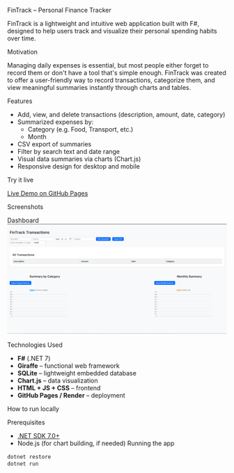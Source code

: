 FinTrack – Personal Finance Tracker

FinTrack is a lightweight and intuitive web application built with F#, designed to help users track and visualize their personal spending habits over time.

Motivation

Managing daily expenses is essential, but most people either forget to record them or don't have a tool that's simple enough. FinTrack was created to offer a user-friendly way to record transactions, categorize them, and view meaningful summaries instantly through charts and tables.

Features

- Add, view, and delete transactions (description, amount, date, category)
- Summarized expenses by:
  - Category (e.g. Food, Transport, etc.)
  - Month
- CSV export of summaries
- Filter by search text and date range
- Visual data summaries via charts (Chart.js)
- Responsive design for desktop and mobile

Try it live

[Live Demo on GitHub Pages](https://github.com/Deryckboiii/fintrack)  

Screenshots

Dashboard
![Dashboard Screenshot](images/dashboard.png)


Technologies Used

- **F#** (.NET 7)
- **Giraffe** – functional web framework
- **SQLite** – lightweight embedded database
- **Chart.js** – data visualization
- **HTML + JS + CSS** – frontend
- **GitHub Pages / Render** – deployment

How to run locally

Prerequisites
- [.NET SDK 7.0+](https://dotnet.microsoft.com/en-us/download)
- Node.js (for chart building, if needed)
Running the app

```bash
dotnet restore
dotnet run